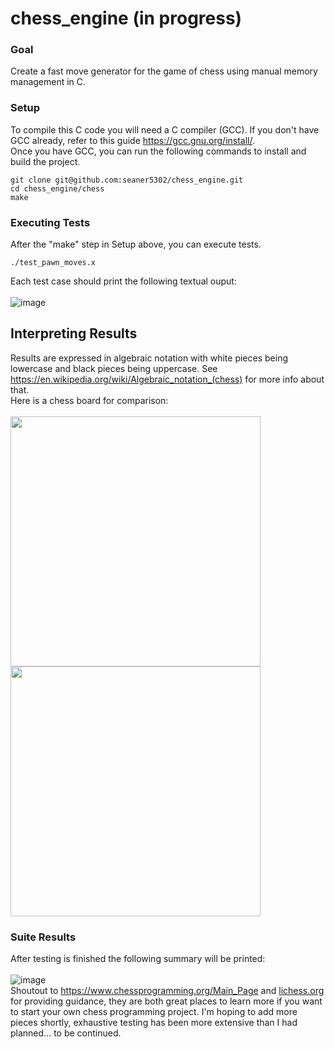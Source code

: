 # chess_engine (in progress)
### Goal
Create a fast move generator for the game of chess using manual memory management in C.
### Setup
To compile this C code you will need a C compiler (GCC).
If you don't have GCC already, refer to this guide https://gcc.gnu.org/install/. \
Once you have GCC, you can run the following commands to install and build the project.
```
git clone git@github.com:seaner5302/chess_engine.git
cd chess_engine/chess
make
```
### Executing Tests
After the "make" step in Setup above, you can execute tests.
```
./test_pawn_moves.x
```
Each test case should print the following textual ouput:\
\
![image](https://github.com/user-attachments/assets/8ca3feae-5807-41ff-9025-80ee3b9de9fc)
## Interpreting Results
Results are expressed in algebraic notation with white pieces being lowercase and black pieces being uppercase. See https://en.wikipedia.org/wiki/Algebraic_notation_(chess) for more info about that.\
Here is a chess board for comparison:\
\
<img src="https://github.com/user-attachments/assets/40a0163b-7b64-41a8-8230-ed380f165a0c" width="400" height="400"> <img src="https://github.com/user-attachments/assets/974d1f66-0493-4a84-a701-b33c3ec0352b" width="400" height="400">

### Suite Results
After testing is finished the following summary will be printed:\
\
![image](https://github.com/user-attachments/assets/2ba27da1-4ec1-4ed8-a60f-24159c3f5d81)
\
Shoutout to https://www.chessprogramming.org/Main_Page and [lichess.org](https://lichess.org/) for providing guidance, they are both great places to learn more if you want to start your own chess programming project. I'm hoping to add more pieces shortly, exhaustive testing has been more extensive than I had planned... to be continued.
